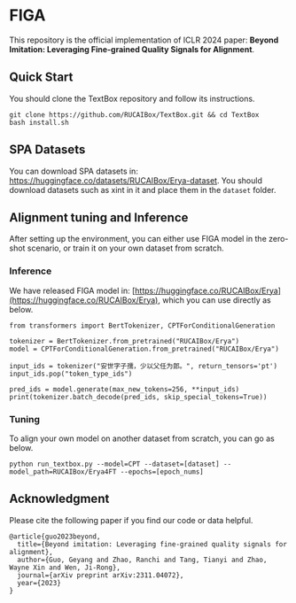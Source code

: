 # FIGA
This repository is the official implementation of ICLR 2024 paper: **Beyond Imitation: Leveraging Fine-grained Quality Signals for Alignment**. 


## Quick Start
You should clone the TextBox repository and follow its instructions.
```
git clone https://github.com/RUCAIBox/TextBox.git && cd TextBox
bash install.sh
```

## SPA Datasets

You can download SPA datasets in: https://huggingface.co/datasets/RUCAIBox/Erya-dataset. You should download datasets such as xint in it and place them in the `dataset` folder.



## Alignment tuning and Inference
After setting up the environment, you can either use FIGA model in the zero-shot scenario, or train it on your own dataset from scratch.

### Inference
We have released FIGA model in: [https://huggingface.co/RUCAIBox/Erya](https://huggingface.co/RUCAIBox/Erya), which you can use directly as below.

```
from transformers import BertTokenizer, CPTForConditionalGeneration

tokenizer = BertTokenizer.from_pretrained("RUCAIBox/Erya")
model = CPTForConditionalGeneration.from_pretrained("RUCAIBox/Erya")

input_ids = tokenizer("安世字子孺，少以父任为郎。", return_tensors='pt')
input_ids.pop("token_type_ids")

pred_ids = model.generate(max_new_tokens=256, **input_ids)
print(tokenizer.batch_decode(pred_ids, skip_special_tokens=True))
```

### Tuning
To align your own model on another dataset from scratch, you can go as below.

```
python run_textbox.py --model=CPT --dataset=[dataset] --model_path=RUCAIBox/Erya4FT --epochs=[epoch_nums]
```


## Acknowledgment
Please cite the following paper if you find our code or data helpful.

```
@article{guo2023beyond,
  title={Beyond imitation: Leveraging fine-grained quality signals for alignment},
  author={Guo, Geyang and Zhao, Ranchi and Tang, Tianyi and Zhao, Wayne Xin and Wen, Ji-Rong},
  journal={arXiv preprint arXiv:2311.04072},
  year={2023}
}
```


